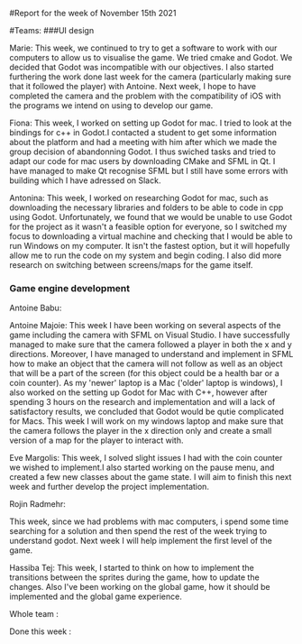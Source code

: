 #Report for the week of November 15th 2021


#Teams:
###UI design


Marie: This week, we continued to try to get a software to work with our computers to allow us to visualise the game. We tried cmake and Godot. We decided that Godot was incompatible with our objectives. I also started furthering the work done last week for the camera (particularly making sure that it followed the player) with Antoine. Next week, I hope to have completed the camera and the problem with the compatibility of iOS with the programs we intend on using to develop our game.


Fiona: This week, I worked on setting up Godot for mac. I tried to look at the bindings for c++ in Godot.I contacted a student to get some information about the platform and had a meeting with him after which we made the group decision of abandonning Godot. I thus swiched tasks and tried to adapt our code for mac users by downloading CMake and SFML in Qt. I have managed to make Qt recognise SFML but I still have some errors with building which I have adressed on Slack.


Antonina: This week, I worked on researching Godot for mac, such as downloading the necessary libraries and folders to be able to code in cpp using Godot. Unfortunately, we found that we would be unable to use Godot for the project as it wasn't a feasible option for everyone, so I switched my focus to downloading a virtual machine and checking that I would be able to run Windows on my computer. It isn't the fastest option, but it will hopefully allow me to run the code on my system and begin coding. I also did more research on switching between screens/maps for the game itself.


### Game engine development

Antoine Babu:



Antoine Majoie: This week I have been working on several aspects of the game including the camera with SFML on Visual Studio. I have successfully managed to make sure that the camera followed a player in both the x and y directions. Moreover, I have managed to understand and implement in SFML how to make an object that the camera will not follow as well as an object that will be a part of the screen (for this object could be a health bar or a coin counter). As my 'newer' laptop is a Mac ('older' laptop is windows), I also worked on the setting up Godot for Mac with C++, however after spending 3 hours on the research and implementation and will a lack of satisfactory results, we concluded that Godot would be qutie complicated for Macs. This week I will work on my windows laptop and make sure that the camera follows the player in the x direction only and create a small version of a map for the player to interact with.



Eve Margolis:
This week, I solved slight issues I had with the coin counter we wished to implement.I also started working on the pause menu, and created a few new classes about the game state. I will aim to finish this next week and further develop the project implementation.


Rojin Radmehr:

This week, since we had problems with mac computers, i spend some time searching for a solution and then spend the rest of the week trying to understand godot.
Next week I will help implement the first level of the game.

Hassiba Tej: This week, I started to think on how to implement the transitions between the sprites during the game, how to update the changes. Also I've been working on the global game, how it should be implemented and the global game experience.


Whole team :



Done this week :
